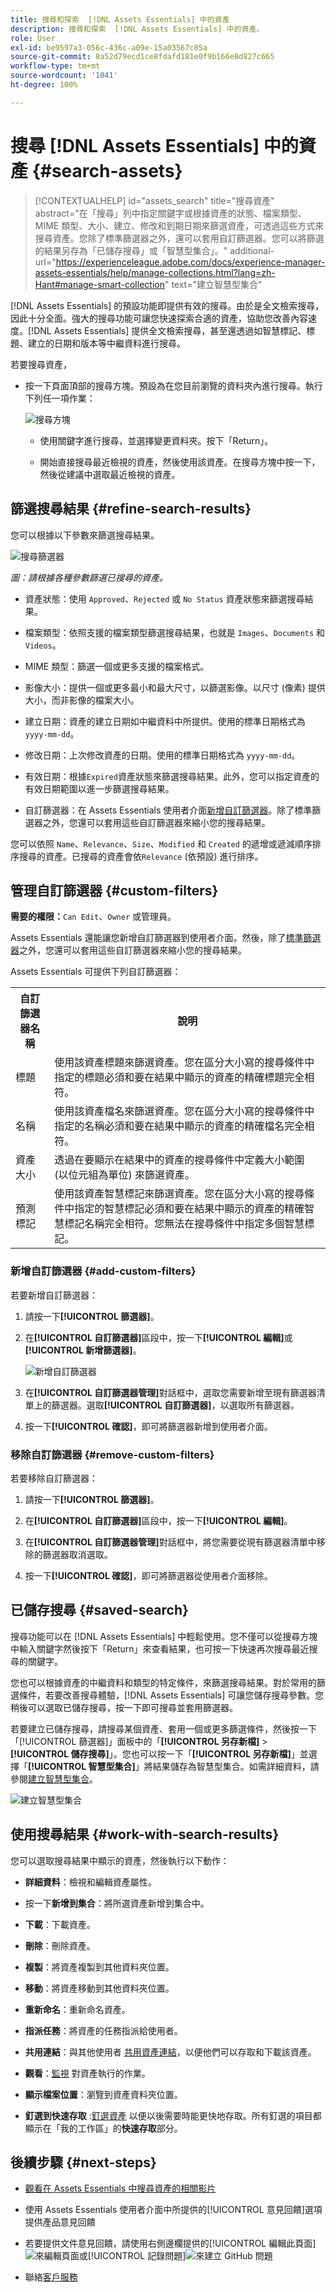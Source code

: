```yaml
---
title: 搜尋和探索  [!DNL Assets Essentials] 中的資產
description: 搜尋和探索  [!DNL Assets Essentials] 中的資產。
role: User
exl-id: be9597a3-056c-436c-a09e-15a03567c85a
source-git-commit: 8a52d79ecd1ce8fdafd181e0f9b166e8d827c665
workflow-type: tm+mt
source-wordcount: '1041'
ht-degree: 100%

---
```


# 搜尋 [!DNL Assets Essentials] 中的資產 {#search-assets}

>[!CONTEXTUALHELP]
>id="assets_search"
>title="搜尋資產"
>abstract="在「搜尋」列中指定關鍵字或根據資產的狀態、檔案類型、MIME 類型、大小、建立、修改和到期日期來篩選資產，可透過這些方式來搜尋資產。您除了標準篩選器之外，還可以套用自訂篩選器。您可以將篩選的結果另存為「已儲存搜尋」或「智慧型集合」。"
>additional-url="https://experienceleague.adobe.com/docs/experience-manager-assets-essentials/help/manage-collections.html?lang=zh-Hant#manage-smart-collection" text="建立智慧型集合"

[!DNL Assets Essentials] 的預設功能即提供有效的搜尋。由於是全文檢索搜尋，因此十分全面。強大的搜尋功能可讓您快速探索合適的資產，協助您改善內容速度。[!DNL Assets Essentials] 提供全文檢索搜尋，甚至還透過如智慧標記、標題、建立的日期和版本等中繼資料進行搜尋。

若要搜尋資產，

* 按一下頁面頂部的搜尋方塊。預設為在您目前瀏覽的資料夾內進行搜尋。執行下列任一項作業：

  ![搜尋方塊](assets/search-box.png)

   * 使用關鍵字進行搜尋，並選擇變更資料夾。按下「Return」。

   * 開始直接搜尋最近檢視的資產，然後使用該資產。在搜尋方塊中按一下，然後從建議中選取最近檢視的資產。

## 篩選搜尋結果 {#refine-search-results}

您可以根據以下參數來篩選搜尋結果。

![搜尋篩選器](assets/filters1.png)

*圖：請根據各種參數篩選已搜尋的資產。*

* 資產狀態：使用 `Approved`、`Rejected` 或 `No Status` 資產狀態來篩選搜尋結果。

* 檔案類型：依照支援的檔案類型篩選搜尋結果，也就是 `Images`、`Documents` 和 `Videos`。
* MIME 類型：篩選一個或更多支援的檔案格式。<!-- TBD:  [supported file formats](/help/using/supported-file-formats.md). -->
* 影像大小：提供一個或更多最小和最大尺寸，以篩選影像。以尺寸 (像素) 提供大小，而非影像的檔案大小。
* 建立日期：資產的建立日期如中繼資料中所提供。使用的標準日期格式為 `yyyy-mm-dd`。
* 修改日期：上次修改資產的日期。使用的標準日期格式為 `yyyy-mm-dd`。

* 有效日期：根據`Expired`資產狀態來篩選搜尋結果。此外，您可以指定資產的有效日期範圍以進一步篩選搜尋結果。

* 自訂篩選器：在 Assets Essentials 使用者介面[新增自訂篩選器](#custom-filters)。除了標準篩選器之外，您還可以套用這些自訂篩選器來縮小您的搜尋結果。

您可以依照 `Name`、`Relevance`、`Size`、`Modified` 和 `Created` 的遞增或遞減順序排序搜尋的資產。已搜尋的資產會依`Relevance` (依預設) 進行排序。

## 管理自訂篩選器 {#custom-filters}

**需要的權限：**`Can Edit`、`Owner` 或管理員。

Assets Essentials 還能讓您新增自訂篩選器到使用者介面。然後，除了[標準篩選器](#refine-search-results)之外，您還可以套用這些自訂篩選器來縮小您的搜尋結果。

Assets Essentials 可提供下列自訂篩選器：

<table>
    <tbody>
     <tr>
      <th><strong>自訂篩選器名稱</strong></th>
      <th><strong>說明</strong></th>
     </tr>
     <tr>
      <td>標題</td>
      <td>使用該資產標題來篩選資產。您在區分大小寫的搜尋條件中指定的標題必須和要在結果中顯示的資產的精確標題完全相符。</td>
     </tr>
     <tr>
      <td>名稱</td>
      <td>使用該資產檔名來篩選資產。您在區分大小寫的搜尋條件中指定的名稱必須和要在結果中顯示的資產的精確檔名完全相符。</td>
     </tr>
     <tr>
      <td>資產大小</td>
      <td>透過在要顯示在結果中的資產的搜尋條件中定義大小範圍 (以位元組為單位) 來篩選資產。</td>
     </tr>
     <tr>
      <td>預測標記</td>
      <td>使用該資產智慧標記來篩選資產。您在區分大小寫的搜尋條件中指定的智慧標記必須和要在結果中顯示的資產的精確智慧標記名稱完全相符。您無法在搜尋條件中指定多個智慧標記。</td>
     </tr>    
    </tbody>
   </table>

<!--
   You can use a wildcard operator (*) to enable Assets Essentials to display assets in the results that partially match the search criteria. For example, if you define <b>ma*</b> as the search criteria, Assets Essentials displays assets with title, such as, market, marketing, man, manchester, and so on in the results.

   You can use a wildcard operator (*) to enable Assets Essentials to display assets in the results that partially match the search criteria.

   You can use a wildcard operator (*) to enable Assets Essentials to display assets in the results that partially match the search criteria. You can specify multiple smart tags separated by a comma in the search criteria.

   -->

### 新增自訂篩選器 {#add-custom-filters}

若要新增自訂篩選器：

1. 請按一下&#x200B;**[!UICONTROL 篩選器]**。

1. 在&#x200B;**[!UICONTROL 自訂篩選器]**&#x200B;區段中，按一下&#x200B;**[!UICONTROL 編輯]**&#x200B;或&#x200B;**[!UICONTROL 新增篩選器]**。

   ![新增自訂篩選器](assets/add-custom-filters.png)

1. 在&#x200B;**[!UICONTROL 自訂篩選器管理]**&#x200B;對話框中，選取您需要新增至現有篩選器清單上的篩選器。選取&#x200B;**[!UICONTROL 自訂篩選器]**，以選取所有篩選器。

1. 按一下&#x200B;**[!UICONTROL 確認]**，即可將篩選器新增到使用者介面。

### 移除自訂篩選器 {#remove-custom-filters}

若要移除自訂篩選器：

1. 請按一下&#x200B;**[!UICONTROL 篩選器]**。

1. 在&#x200B;**[!UICONTROL 自訂篩選器]**&#x200B;區段中，按一下&#x200B;**[!UICONTROL 編輯]**。

1. 在&#x200B;**[!UICONTROL 自訂篩選器管理]**&#x200B;對話框中，將您需要從現有篩選器清單中移除的篩選器取消選取。

1. 按一下&#x200B;**[!UICONTROL 確認]**，即可將篩選器從使用者介面移除。


## 已儲存搜尋 {#saved-search}

搜尋功能可以在 [!DNL Assets Essentials] 中輕鬆使用。您不僅可以從搜尋方塊中輸入關鍵字然後按下「Return」來查看結果，也可按一下快速再次搜尋最近搜尋的關鍵字。

您也可以根據資產的中繼資料和類型的特定條件，來篩選搜尋結果。對於常用的篩選條件，若要改善搜尋體驗，[!DNL Assets Essentials] 可讓您儲存搜尋參數。您稍後可以選取已儲存搜尋，按一下即可搜尋並套用篩選器。

若要建立已儲存搜尋，請搜尋某個資產、套用一個或更多篩選條件，然後按一下「[!UICONTROL 篩選器]」面板中的「**[!UICONTROL 另存新檔]** > **[!UICONTROL 儲存搜尋]**」。您也可以按一下「**[!UICONTROL 另存新檔]**」並選擇「**[!UICONTROL 智慧型集合]**」將結果儲存為智慧型集合。如需詳細資料，請參閱[建立智慧型集合](manage-collections.md#create-a-smart-collection)。

![建立智慧型集合](assets/create-smart-collection.png)

<!-- TBD: Search behavior. Full-text search. Ranking and rank boosts. Hidden assets.
Report poor UX that users can only save a filtered search and not a simple search.
.
Are other supported files fully indexed and support full-text search? Eg. audio/videos files can at best have metadata indexed.
Anything about ranking of assets displayed in search results?

What about temporarily hiding an asset (suspending search on it) from the search results? If an asset is undergoing review collaboration, should it be used by others? Should it be hidden in search?

When userA is searching and userB add an asset that matches search results, will the asset display in search as soon as userA refreshes the page? Assuming indexing is near real-time. May not be so for bulk uploads.
-->

## 使用搜尋結果 {#work-with-search-results}

您可以選取搜尋結果中顯示的資產，然後執行以下動作：

* **詳細資料**：檢視和編輯資產屬性。

* 按一下&#x200B;**新增到集合**：將所選資產新增到集合中。

* **下載**：下載資產。

* **刪除**：刪除資產。

* **複製**：將資產複製到其他資料夾位置。

* **移動**：將資產移動到其他資料夾位置。

* **重新命名**：重新命名資產。

* **指派任務**：將資產的任務指派給使用者。

* **共用連結**：與其他使用者 [共用資產連結](share-links-for-assets.md)，以便他們可以存取和下載該資產。

* **觀看**：[監視](manage-notifications.md) 對資產執行的作業。

* **顯示檔案位置**：瀏覽到資產資料夾位置。

* **釘選到快速存取** :[釘選資產](my-workspace.md) 以便以後需要時能更快地存取。所有釘選的項目都顯示在「我的工作區」的&#x200B;**快速存取**&#x200B;部分。

## 後續步驟 {#next-steps}

* [觀看在 Assets Essentials 中搜尋資產的相關影片](https://experienceleague.adobe.com/docs/experience-manager-learn/assets-essentials/basics/using.html?lang=zh-Hant)

* 使用 Assets Essentials 使用者介面中所提供的[!UICONTROL 意見回饋]選項提供產品意見回饋

* 若要提供文件意見回饋，請使用右側邊欄提供的[!UICONTROL 編輯此頁面]![來編輯頁面](assets/do-not-localize/edit-page.png)或[!UICONTROL 記錄問題]![來建立 GitHub 問題](assets/do-not-localize/github-issue.png)

* 聯絡[客戶服務](https://experienceleague.adobe.com/?support-solution=General#support)
